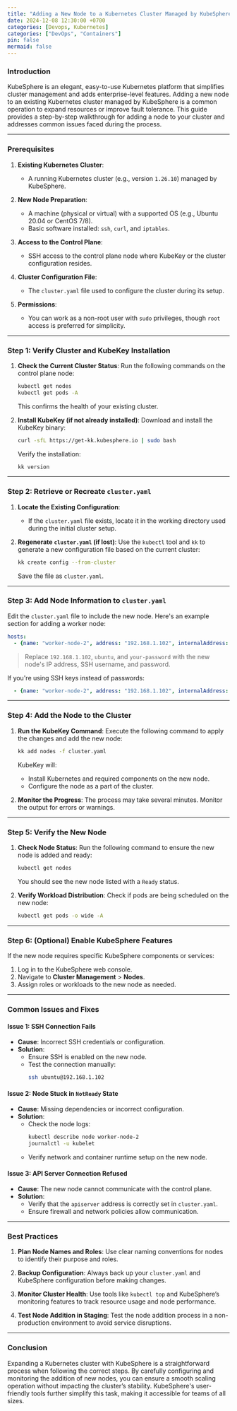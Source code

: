 ```yaml
---
title: "Adding a New Node to a Kubernetes Cluster Managed by KubeSphere"
date: 2024-12-08 12:30:00 +0700
categories: [Devops, Kubernetes]
categories: ["DevOps", "Containers"]
pin: false
mermaid: false
---
```


### **Introduction**

KubeSphere is an elegant, easy-to-use Kubernetes platform that simplifies cluster management and adds enterprise-level features. Adding a new node to an existing Kubernetes cluster managed by KubeSphere is a common operation to expand resources or improve fault tolerance. This guide provides a step-by-step walkthrough for adding a node to your cluster and addresses common issues faced during the process.

---

### **Prerequisites**

1. **Existing Kubernetes Cluster**:
   - A running Kubernetes cluster (e.g., version `1.26.10`) managed by KubeSphere.

2. **New Node Preparation**:
   - A machine (physical or virtual) with a supported OS (e.g., Ubuntu 20.04 or CentOS 7/8).
   - Basic software installed: `ssh`, `curl`, and `iptables`.

3. **Access to the Control Plane**:
   - SSH access to the control plane node where KubeKey or the cluster configuration resides.

4. **Cluster Configuration File**:
   - The `cluster.yaml` file used to configure the cluster during its setup.

5. **Permissions**:
   - You can work as a non-root user with `sudo` privileges, though `root` access is preferred for simplicity.

---

### **Step 1: Verify Cluster and KubeKey Installation**

1. **Check the Current Cluster Status**:
   Run the following commands on the control plane node:
   ```bash
   kubectl get nodes
   kubectl get pods -A
   ```

   This confirms the health of your existing cluster.

2. **Install KubeKey (if not already installed)**:
   Download and install the KubeKey binary:
   ```bash
   curl -sfL https://get-kk.kubesphere.io | sudo bash
   ```
   Verify the installation:
   ```bash
   kk version
   ```

---

### **Step 2: Retrieve or Recreate `cluster.yaml`**

1. **Locate the Existing Configuration**:
   - If the `cluster.yaml` file exists, locate it in the working directory used during the initial cluster setup.

2. **Regenerate `cluster.yaml` (if lost)**:
   Use the `kubectl` tool and `kk` to generate a new configuration file based on the current cluster:
   ```bash
   kk create config --from-cluster
   ```
   Save the file as `cluster.yaml`.

---

### **Step 3: Add Node Information to `cluster.yaml`**

Edit the `cluster.yaml` file to include the new node. Here's an example section for adding a worker node:

```yaml
hosts:
  - {name: "worker-node-2", address: "192.168.1.102", internalAddress: "192.168.1.102", user: "ubuntu", password: "your-password"}
```

> Replace `192.168.1.102`, `ubuntu`, and `your-password` with the new node's IP address, SSH username, and password.

If you're using SSH keys instead of passwords:
```yaml
  - {name: "worker-node-2", address: "192.168.1.102", internalAddress: "192.168.1.102", user: "ubuntu", privateKeyPath: "~/.ssh/id_rsa"}
```

---

### **Step 4: Add the Node to the Cluster**

1. **Run the KubeKey Command**:
   Execute the following command to apply the changes and add the new node:
   ```bash
   kk add nodes -f cluster.yaml
   ```

   KubeKey will:
   - Install Kubernetes and required components on the new node.
   - Configure the node as a part of the cluster.

2. **Monitor the Progress**:
   The process may take several minutes. Monitor the output for errors or warnings.

---

### **Step 5: Verify the New Node**

1. **Check Node Status**:
   Run the following command to ensure the new node is added and ready:
   ```bash
   kubectl get nodes
   ```

   You should see the new node listed with a `Ready` status.

2. **Verify Workload Distribution**:
   Check if pods are being scheduled on the new node:
   ```bash
   kubectl get pods -o wide -A
   ```

---

### **Step 6: (Optional) Enable KubeSphere Features**

If the new node requires specific KubeSphere components or services:
1. Log in to the KubeSphere web console.
2. Navigate to **Cluster Management** > **Nodes**.
3. Assign roles or workloads to the new node as needed.

---

### **Common Issues and Fixes**

#### **Issue 1: SSH Connection Fails**
- **Cause**: Incorrect SSH credentials or configuration.
- **Solution**:
  - Ensure SSH is enabled on the new node.
  - Test the connection manually:
    ```bash
    ssh ubuntu@192.168.1.102
    ```

#### **Issue 2: Node Stuck in `NotReady` State**
- **Cause**: Missing dependencies or incorrect configuration.
- **Solution**:
  - Check the node logs:
    ```bash
    kubectl describe node worker-node-2
    journalctl -u kubelet
    ```
  - Verify network and container runtime setup on the new node.

#### **Issue 3: API Server Connection Refused**
- **Cause**: The new node cannot communicate with the control plane.
- **Solution**:
  - Verify that the `apiserver` address is correctly set in `cluster.yaml`.
  - Ensure firewall and network policies allow communication.

---

### **Best Practices**

1. **Plan Node Names and Roles**:
   Use clear naming conventions for nodes to identify their purpose and roles.

2. **Backup Configuration**:
   Always back up your `cluster.yaml` and KubeSphere configuration before making changes.

3. **Monitor Cluster Health**:
   Use tools like `kubectl top` and KubeSphere’s monitoring features to track resource usage and node performance.

4. **Test Node Addition in Staging**:
   Test the node addition process in a non-production environment to avoid service disruptions.

---

### **Conclusion**

Expanding a Kubernetes cluster with KubeSphere is a straightforward process when following the correct steps. By carefully configuring and monitoring the addition of new nodes, you can ensure a smooth scaling operation without impacting the cluster’s stability. KubeSphere's user-friendly tools further simplify this task, making it accessible for teams of all sizes.
